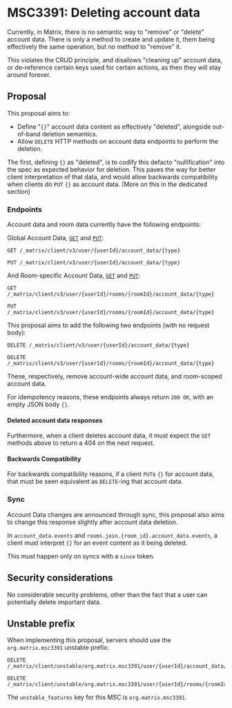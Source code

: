 # MSC3391: Deleting account data

Currently, in Matrix, there is no semantic way to "remove" or "delete" account data. There is only a
method to create and update it, them being effectively the same operation, but no method to "remove"
it.

This violates the CRUD principle, and disallows "cleaning up" account data, or de-reference certain
keys used for certain actions, as then they will stay around forever.

## Proposal

This proposal aims to:
- Define "`{}`" account data content as effectively "deleted", alongside out-of-band deletion semantics.
- Allow `DELETE` HTTP methods on account data endpoints to perform the deletion.

The first, defining `{}` as "deleted", is to codify this defacto "nullification" into the spec as
expected behavior for deletion. This paves the way for better client interpretation of that data,
and would allow backwards compatibility when clients do `PUT` `{}` as account data. (More on this in
the dedicated section)

### Endpoints

Account data and room data currently have the following endpoints:

Global Account Data,
[`GET`](https://spec.matrix.org/v1.4/client-server-api/#get_matrixclientv3useruseridaccount_datatype)
and
[`PUT`](https://spec.matrix.org/v1.4/client-server-api/#put_matrixclientv3useruseridaccount_datatype):
```
GET /_matrix/client/v3/user/{userId}/account_data/{type}

PUT /_matrix/client/v3/user/{userId}/account_data/{type}
```

And Room-specific Account Data,
[`GET`](https://spec.matrix.org/v1.4/client-server-api/#get_matrixclientv3useruseridroomsroomidaccount_datatype)
and
[`PUT`](https://spec.matrix.org/v1.4/client-server-api/#put_matrixclientv3useruseridroomsroomidaccount_datatype):
```
GET /_matrix/client/v3/user/{userId}/rooms/{roomId}/account_data/{type}

PUT /_matrix/client/v3/user/{userId}/rooms/{roomId}/account_data/{type}
```

This proposal aims to add the following two endpoints (with no request body):
```
DELETE /_matrix/client/v3/user/{userId}/account_data/{type}

DELETE /_matrix/client/v3/user/{userId}/rooms/{roomId}/account_data/{type}
```

These, respectively, remove account-wide account data, and room-scoped account data.

For idempotency reasons, these endpoints always return `200 OK`, with an empty JSON body `{}`.

#### Deleted account data responses

Furthermore, when a client deletes account data, it must expect the `GET` methods above to return a 404 on
the next request.

#### Backwards Compatibility

For backwards compatibility reasons, if a client `PUT`s `{}` for account data, that must be seen
equivalent as `DELETE`-ing that account data.

### Sync

Account Data changes are announced through sync, this proposal also aims to change this response slightly after account data deletion.

In `account_data.events` and `rooms.join.{room_id}.account_data.events`, a client must interpret
`{}` for an event content as it being deleted.

This must happen only on syncs with a `since` token.

## Security considerations

No considerable security problems, other than the fact that a user can potentially delete important data.

## Unstable prefix

When implementing this proposal, servers should use the `org.matrix.msc3391` unstable prefix:

```
DELETE /_matrix/client/unstable/org.matrix.msc3391/user/{userId}/account_data/{type}

DELETE /_matrix/client/unstable/org.matrix.msc3391/user/{userId}/rooms/{roomId}/account_data/{type}
```

The `unstable_features` key for this MSC is `org.matrix.msc3391`.
